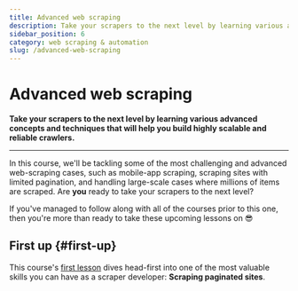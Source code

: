 ```yaml
---
title: Advanced web scraping
description: Take your scrapers to the next level by learning various advanced concepts and techniques that will help you build highly scalable and reliable crawlers.
sidebar_position: 6
category: web scraping & automation
slug: /advanced-web-scraping
---
```


# Advanced web scraping

**Take your scrapers to the next level by learning various advanced concepts and techniques that will help you build highly scalable and reliable crawlers.**

---

In this course, we'll be tackling some of the most challenging and advanced web-scraping cases, such as mobile-app scraping, scraping sites with limited pagination, and handling large-scale cases where millions of items are scraped. Are **you** ready to take your scrapers to the next level?

If you've managed to follow along with all of the courses prior to this one, then you're more than ready to take these upcoming lessons on 😎

<!-- Just like the [**Web scraping for beginners**](../web_scraping_for_beginners/index.md) course, this course is divided into two main sections: **Data collection** and **Crawling**. -->

## First up {#first-up}

This course's [first lesson](./scraping_paginated_sites.md) dives head-first into one of the most valuable skills you can have as a scraper developer: **Scraping paginated sites**.
